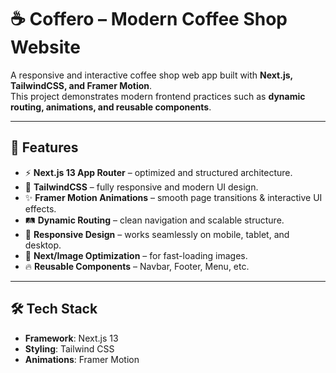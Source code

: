 # ☕ Coffero – Modern Coffee Shop Website  

A responsive and interactive coffee shop web app built with **Next.js, TailwindCSS, and Framer Motion**.  
This project demonstrates modern frontend practices such as **dynamic routing, animations, and reusable components**.  

---

## 🚀 Features  

- ⚡ **Next.js 13 App Router** – optimized and structured architecture.  
- 🎨 **TailwindCSS** – fully responsive and modern UI design.  
- ✨ **Framer Motion Animations** – smooth page transitions & interactive UI effects.  
- 🛤 **Dynamic Routing** – clean navigation and scalable structure.  
- 📱 **Responsive Design** – works seamlessly on mobile, tablet, and desktop.  
- 📸 **Next/Image Optimization** – for fast-loading images.  
- 🔥 **Reusable Components** – Navbar, Footer, Menu, etc.  

---

## 🛠 Tech Stack  

- **Framework**: Next.js 13  
- **Styling**: Tailwind CSS  
- **Animations**: Framer Motion  
